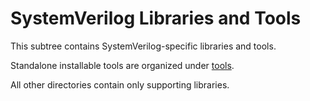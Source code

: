 # SystemVerilog Libraries and Tools

<!--*
freshness: { owner: 'fangism' reviewed: '2020-10-04' }
*-->

This subtree contains SystemVerilog-specific libraries and tools.

Standalone installable tools are organized under [tools](./tools).

All other directories contain only supporting libraries.
